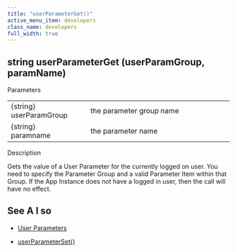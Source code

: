 ```yaml
---
title: "userParameterGet()"
active_menu_item: developers
class_name: developers
full_width: true
---
```



## string userParameterGet (userParamGroup, paramName)

Parameters

<table>
<tr>
<td width="168">
{string} userParamGroup

</td>
<td width="15">
</td>
<td width="697">
the parameter group name

</td>
</tr>
<tr>
<td width="168">
{string} paramname

</td>
<td width="15">
</td>
<td width="697">
the parameter name

</td>
</tr>
</table>

Description

Gets the value of a User Parameter for the currently logged on user. You need to specify the Parameter Group and a valid Parameter Item within that Group. If the App Instance does not have a logged in user, then the call will have no effect.

## See A l so

 - [User Parameters](../../../product-guide/the-console/console-tabs/more/account-variables/user-parameters/index)

 - [userParameterSet()](userparameterset)


